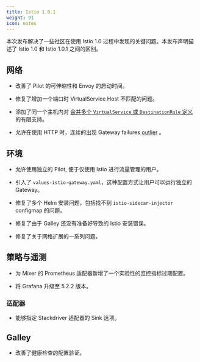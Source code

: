 ```yaml
---
title: Istio 1.0.1
weight: 91
icon: notes
---
```


本次发布解决了一些社区在使用 Istio 1.0 过程中发现的关键问题。本发布声明描述了 Istio 1.0 和 Istio 1.0.1 之间的区别。

## 网络

- 改善了 Pilot 的可伸缩性和 Envoy 的启动时间。

- 修复了增加一个端口时 VirtualService Host 不匹配的问题。

- 添加了同一个主机内对 [合并多个 `VirtualService` 或 `DestinationRule` 定义](https://preliminary.istio.io/zh/help/ops/traffic-management/deploy-guidelines/#在网关中配置多个-tls-主机) 的有限支持。

- 允许在使用 HTTP 时，连续的出现 Gateway failures [outlier](https://www.envoyproxy.io/docs/envoy/latest/api-v2/api/v2/cluster/outlier_detection.proto) 。

## 环境

- 允许使用独立的 Pilot, 便于仅使用 Istio 进行流量管理的用户。

- 引入了 `values-istio-gateway.yaml`，这种配置方式让用户可以运行独立的 Gateway。

- 修复了多个 Helm 安装问题，包括找不到 `istio-sidecar-injector` configmap 的问题。

- 修复了由于 Galley 还没有准备好导致的 Istio 安装错误。

- 修复了关于网格扩展的一系列问题。

## 策略与遥测

- 为 Mixer 的 Prometheus 适配器新增了一个实验性的监控指标过期配置。

- 将 Grafana 升级至 5.2.2 版本。

### 适配器

- 能够指定 Stackdriver 适配器的 Sink 选项。

## Galley

- 改善了健康检查的配置验证。
